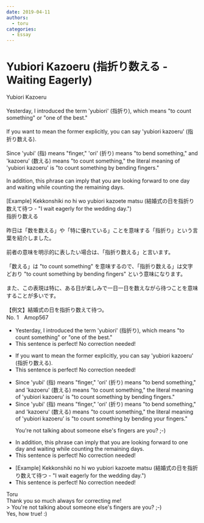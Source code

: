 ```yaml
---
date: 2019-04-11
authors:
  - toru
categories:
  - Essay
---
```


<h1 id="subject_show">Yubiori Kazoeru (指折り数える - Waiting Eagerly)</h1>
<div class="date" hidden>Apr 11, 2019 10:50</div>
<div id="post"><div id="body_show_ori">
Yubiori Kazoeru<br/><br/>Yesterday, I introduced the term 'yubiori' (指折り), which means "to count something" or "one of the best."<br/><br/>If you want to mean the former explicitly, you can say 'yubiori kazoeru' (指折り数える).<br/><br/>Since 'yubi' (指) means "finger," 'ori' (折り) means "to bend something," and 'kazoeru' (数える) means "to count something," the literal meaning of 'yubiori kazoeru' is "to count something by bending fingers."<br/><br/>In addition, this phrase can imply that you are looking forward to one day and waiting while counting the remaining days.<br/><br/>[Example] Kekkonshiki no hi wo yubiori kazoete matsu (結婚式の日を指折り数えて待つ - "I wait eagerly for the wedding day.")
</div></div>

<!-- more -->

<div id="post_ja"><div id="body_show_mo">
指折り数える<br/><br/>昨日は「数を数える」や「特に優れている」ことを意味する「指折り」という言葉を紹介しました。<br/><br/>前者の意味を明示的に表したい場合は、「指折り数える」と言います。<br/><br/>「数える」は "to count something" を意味するので、「指折り数える」は文字どおり "to count something by bending fingers" という意味になります。<br/><br/>また、この表現は特に、ある日が楽しみで一日一日を数えながら待つことを意味することが多いです。<br/><br/>【例文】結婚式の日を指折り数えて待つ。
</div></div>
<div id="block"><div class="first_name"> No. 1　<span class="just_name">Amop567</span></div><div id="block2">
<ul class="correction_field">
<li class="incorrect">Yesterday, I introduced the term 'yubiori' (指折り), which means "to count something" or "one of the best."</li>
<li class="corrected perfect">This sentence is perfect! No correction needed!</li>
</ul>
<ul class="correction_field">
<li class="incorrect">If you want to mean the former explicitly, you can say 'yubiori kazoeru' (指折り数える).</li>
<li class="corrected perfect">This sentence is perfect! No correction needed!</li>
</ul>
<ul class="correction_field">
<li class="incorrect">Since 'yubi' (指) means "finger," 'ori' (折り) means "to bend something," and 'kazoeru' (数える) means "to count something," the literal meaning of 'yubiori kazoeru' is "to count something by bending fingers."</li>
<li class="corrected correct">
Since 'yubi' (指) means "finger," 'ori' (折り) means "to bend something," and 'kazoeru' (数える) means "to count something," the literal meaning of 'yubiori kazoeru' is "to count something by bending <span class="f_blue">your</span> fingers."
<p class="correction_comment">You're not talking about someone else's fingers are you? ;-)</p>
</li>
</ul>
<ul class="correction_field">
<li class="incorrect">In addition, this phrase can imply that you are looking forward to one day and waiting while counting the remaining days.</li>
<li class="corrected perfect">This sentence is perfect! No correction needed!</li>
</ul>
<ul class="correction_field">
<li class="incorrect">[Example] Kekkonshiki no hi wo yubiori kazoete matsu (結婚式の日を指折り数えて待つ - "I wait eagerly for the wedding day.")</li>
<li class="corrected perfect">This sentence is perfect! No correction needed!</li>
</ul>
</div><div class="name"><span class="just_name">Toru</span><br>
Thank you so much always for correcting me!<br/>&gt; You're not talking about someone else's fingers are you? ;-)<br/>Yes, how true! :)
</div>
</div>
